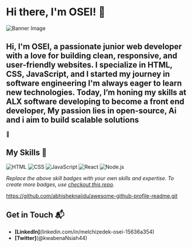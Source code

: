 # Hi there, I'm OSEI! 👋

![Banner Image]( IMG-20250422-WA0013.jpg…)


## Hi, I'm OSEI, a passionate junior web developer with a love for building clean, responsive, and user-friendly websites. I specialize in HTML, CSS, JavaScript, and I started my journey in software engineering I'm always eager to learn new technologies. Today, I’m honing my skills at ALX software developing to become a  front end developer, My passion lies in open-source, Ai and i aim to build scalable solutions
🚀



## My Skills 🧠

![HTML](https://img.shields.io/badge/-HTML-E34F26?style=flat-square&logo=html5&logoColor=white)
![CSS](https://img.shields.io/badge/-CSS-1572B6?style=flat-square&logo=css3&logoColor=white)
![JavaScript](https://img.shields.io/badge/-JavaScript-F7DF1E?style=flat-square&logo=javascript&logoColor=black)
![React](https://img.shields.io/badge/-React-61DAFB?style=flat-square&logo=react&logoColor=black)
![Node.js](https://img.shields.io/badge/-Node.js-339933?style=flat-square&logo=node.js&logoColor=white)

*Replace the above skill badges with your own skills and expertise. To create more badges, use [checkout this repo](https://github.com/alexandresanlim/Badges4-README.md-Profile).*

https://github.com/abhisheknaiidu/awesome-github-profile-readme.git

## Get in Touch 📬
- **[LinkedIn]**(linkedin.com/in/melchizedek-osei-15636a354)
- **[Twitter]**(@kwabenaNsiah44)


